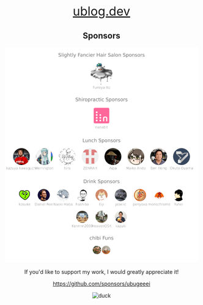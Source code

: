 <div align="center">
  <div class="overview">
    <p style="font-size: 32px"><a href="https://ublog.dev" target="_blank">ublog.dev</a></p>
  </div>
  
## Sponsors

<p align="center">
  <a href="https://github.com/sponsors/ubugeeei">
    <img src="https://raw.githubusercontent.com/ubugeeei/sponsors/main/sponsors.png" alt="ubugeeei's sponsors" />
  </a>
</p>

If you'd like to support my work, I would greatly appreciate it! 

https://github.com/sponsors/ubugeeei


<img src="https://github.com/user-attachments/assets/24935189-f17b-4b1f-8d15-dd9e740741fe" alt="duck" width="256px" />
